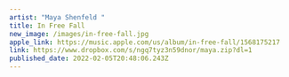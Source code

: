 ```yaml
---
artist: "Maya Shenfeld "
title: In Free Fall
new_image: /images/in-free-fall.jpg
apple_link: https://music.apple.com/us/album/in-free-fall/1568175217
link: https://www.dropbox.com/s/ngq7tyz3n59dnor/maya.zip?dl=1
published_date: 2022-02-05T20:48:06.243Z
---
```


